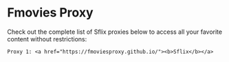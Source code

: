 # Fmovies Proxy 
Check out the complete list of Sflix proxies below to access all your favorite content without restrictions:

    Proxy 1: <a href="https://fmoviesproxy.github.io/"><b>Sflix</b></a>
